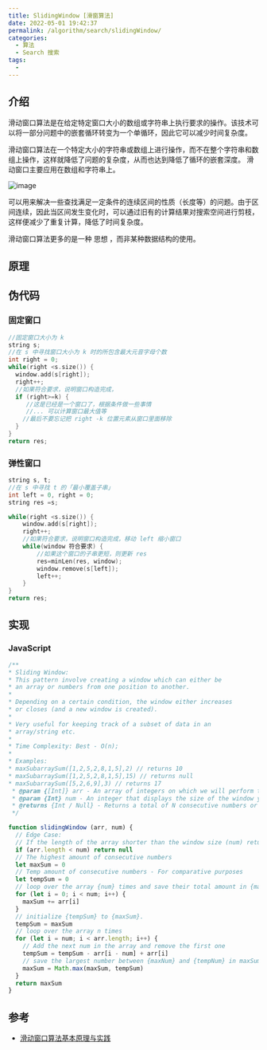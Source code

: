 ```yaml
---
title: SlidingWindow [滑窗算法]
date: 2022-05-01 19:42:37
permalink: /algorithm/search/slidingWindow/
categories:
  - 算法
  - Search 搜索
tags:
  - 
---
```


## 介绍

滑动窗口算法是在给定特定窗口大小的数组或字符串上执行要求的操作。该技术可以将一部分问题中的嵌套循环转变为一个单循环，因此它可以减少时间复杂度。

滑动窗口算法在一个特定大小的字符串或数组上进行操作，而不在整个字符串和数组上操作，这样就降低了问题的复杂度，从而也达到降低了循环的嵌套深度。 滑动窗口主要应用在数组和字符串上。

![image](https://cdn.jsdelivr.net/gh/jonsam-ng/image-hosting@master/20220525/image.2lyufwqdjjq0.webp)

可以用来解决一些查找满足一定条件的连续区间的性质（长度等）的问题。由于区间连续，因此当区间发生变化时，可以通过旧有的计算结果对搜索空间进行剪枝，这样便减少了重复计算，降低了时间复杂度。

滑动窗口算法更多的是一种 思想 ，而非某种数据结构的使用。 

## 原理

## 伪代码

### 固定窗口

```c
//固定窗口大小为 k
string s;
//在 s 中寻找窗口大小为 k 时的所包含最大元音字母个数
int right = 0;
while(right <s.size()) {
  window.add(s[right]);
  right++;
  //如果符合要求，说明窗口构造完成，
  if (right>=k) {
     //这是已经是一个窗口了，根据条件做一些事情
     //... 可以计算窗口最大值等 
    //最后不要忘记把 right -k 位置元素从窗口里面移除
  }
}
return res;
```

### 弹性窗口

```c
string s, t;
//在 s 中寻找 t 的「最小覆盖子串」
int left = 0, right = 0;
string res =s;

while(right <s.size()) {
    window.add(s[right]);
    right++;
    //如果符合要求，说明窗口构造完成，移动 left 缩小窗口
    while(window 符合要求) {
        //如果这个窗口的子串更短，则更新 res
        res=minLen(res, window);
        window.remove(s[left]);
        left++;
    }
}
return res;
```

## 实现

### JavaScript

```js
/**
* Sliding Window:
* This pattern involve creating a window which can either be
* an array or numbers from one position to another.
*
* Depending on a certain condition, the window either increases
* or closes (and a new window is created).
*
* Very useful for keeping track of a subset of data in an
* array/string etc.
*
* Time Complexity: Best - O(n);
*
* Examples:
* maxSubarraySum([1,2,5,2,8,1,5],2) // returns 10
* maxSubarraySum([1,2,5,2,8,1,5],15) // returns null
* maxSubarraySum([5,2,6,9],3) // returns 17
 * @param {[Int]} arr - An array of integers on which we will perform the test.
 * @param {Int} num - An integer that displays the size of the window you want to check.
 * @returns {Int / Null} - Returns a total of N consecutive numbers or null
 */

function slidingWindow (arr, num) {
  // Edge Case:
  // If the length of the array shorter than the window size (num) return null.
  if (arr.length < num) return null
  // The highest amount of consecutive numbers
  let maxSum = 0
  // Temp amount of consecutive numbers - For comparative purposes
  let tempSum = 0
  // loop over the array {num} times and save their total amount in {maxSum}
  for (let i = 0; i < num; i++) {
    maxSum += arr[i]
  }
  // initialize {tempSum} to {maxSum}.
  tempSum = maxSum
  // loop over the array n times
  for (let i = num; i < arr.length; i++) {
    // Add the next num in the array and remove the first one
    tempSum = tempSum - arr[i - num] + arr[i]
    // save the largest number between {maxNum} and {tempNum} in maxSum.
    maxSum = Math.max(maxSum, tempSum)
  }
  return maxSum
}
```

## 参考

- [滑动窗口算法基本原理与实践](https://www.cnblogs.com/huansky/p/13488234.html)